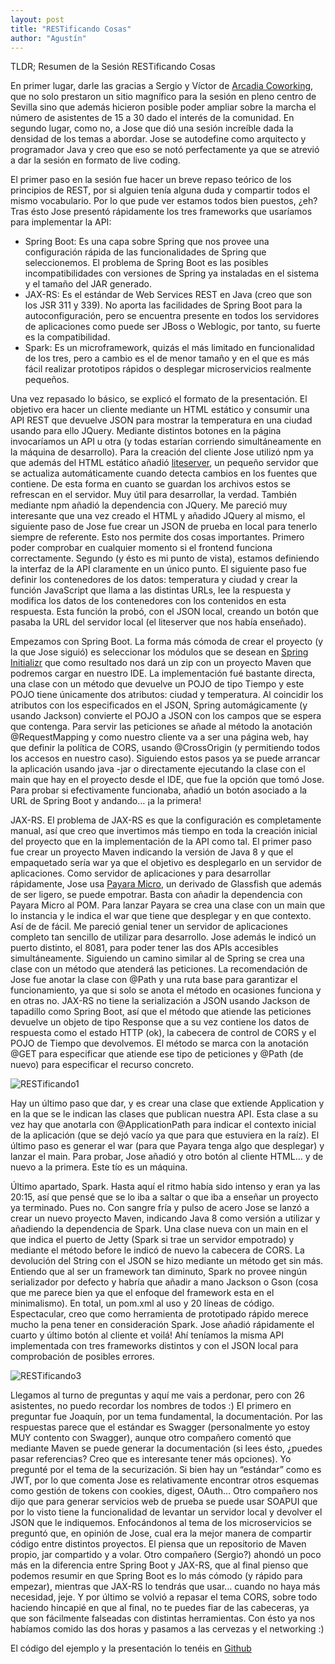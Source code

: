 ```yaml
---
layout: post
title: "RESTificando Cosas"
author: "Agustín"
---
```

TLDR; Resumen de la Sesión RESTificando Cosas

En primer lugar, darle las gracias a Sergio y Víctor de [Arcadia Coworking](http://arcadiacoworking.com/), que no solo 
prestaron un sitio magnífico para la sesión en pleno centro de Sevilla sino que además hicieron posible poder ampliar 
sobre la marcha el número de asistentes de 15 a 30 dado el interés de la comunidad.
En segundo lugar, como no, a Jose que dió una sesión increíble dada la densidad de los temas a abordar. Jose se 
autodefine como arquitecto y programador Java y creo que eso se notó perfectamente ya que se atrevió a dar la sesión en 
formato de live coding.

El primer paso en la sesión fue hacer un breve repaso teórico de los principios de REST, por si alguien tenía alguna 
duda y compartir todos el mismo vocabulario. Por lo que pude ver estamos todos bien puestos, ¿eh?
Tras ésto Jose presentó rápidamente los tres frameworks que usaríamos para implementar la API:
* Spring Boot: Es una capa sobre Spring que nos provee una configuración rápida de las funcionalidades de Spring que 
seleccionemos. El problema de Spring Boot es las posibles incompatibilidades con versiones de Spring ya instaladas en 
el sistema y el tamaño del JAR generado.
* JAX-RS: Es el estándar de Web Services REST en Java (creo que son los JSR 311 y 339). No aporta las facilidades de 
Spring Boot para la autoconfiguración, pero se encuentra presente en todos los servidores de aplicaciones como puede 
ser JBoss o Weblogic, por tanto, su fuerte es la compatibilidad.
* Spark: Es un microframework, quizás el más limitado en funcionalidad de los tres, pero a cambio es el de menor tamaño 
y en el que es más fácil realizar prototipos rápidos o desplegar microservicios realmente pequeños.

Una vez repasado lo básico, se explicó el formato de la presentación. El objetivo era hacer un cliente mediante un HTML 
estático y consumir una API REST que devuelve JSON para mostrar la temperatura en una ciudad usando para ello JQuery. 
Mediante distintos botones en la página invocaríamos un API u otra (y todas estarían corriendo simultáneamente en la 
máquina de desarrollo).
Para la creación del cliente Jose utilizó npm ya que además del HTML estático añadió [liteserver](https://github.com/johnpapa/lite-server), 
un pequeño servidor que se actualiza automáticamente cuando detecta cambios en los fuentes que contiene. De esta forma 
en cuanto se guardan los archivos estos se refrescan en el servidor. Muy útil para desarrollar, la verdad. También 
mediante npm añadió la dependencia con JQuery.
Me pareció muy interesante que una vez creado el HTML y añadido JQuery al mismo, el siguiente paso de Jose fue crear un 
JSON de prueba en local para tenerlo siempre de referente. Esto nos permite dos cosas importantes. Primero poder 
comprobar en cualquier momento si el frontend funciona correctamente. Segundo (y ésto es mi punto de vista), estamos 
definiendo la interfaz de la API claramente en un único punto.
El siguiente paso fue definir los contenedores de los datos: temperatura y ciudad y crear la función JavaScript que 
llama a las distintas URLs, lee la respuesta y modifica los datos de los contenedores con los contenidos en esta 
respuesta. Esta función la probó, con el JSON local, creando un botón que pasaba la URL del servidor local (el 
liteserver que nos había enseñado).

Empezamos con Spring Boot. La forma más cómoda de crear el proyecto (y la que Jose siguió) es seleccionar los módulos 
que se desean en [Spring Initializr](https://start.spring.io/) que como resultado nos dará un zip con un proyecto Maven 
que podremos cargar en nuestro IDE.
La implementación fué bastante directa, una clase con un método que devuelve un POJO de tipo Tiempo y este POJO tiene 
únicamente dos atributos: ciudad y temperatura. Al coincidir los atributos con los especificados en el JSON, Spring 
automágicamente (y usando Jackson) convierte el POJO a JSON con los campos que se espera que contenga.
Para servir las peticiones se añade al método la anotación @RequestMapping y como nuestro cliente va a ser una página 
web, hay que definir la política de CORS, usando @CrossOrigin (y permitiendo todos los accesos en nuestro caso). 
Siguiendo estos pasos ya se puede arrancar la aplicación usando java -jar o directamente ejecutando la clase con el main 
que hay en el proyecto desde el IDE, que fue la opción que tomó Jose.
Para probar si efectivamente funcionaba, añadió un botón asociado a la URL de Spring Boot y andando… ¡a la primera!

JAX-RS. El problema de JAX-RS es que la configuración es completamente manual, así que creo que invertimos más tiempo en 
toda la creación inicial del proyecto que en la implementación de la API como tal.
El primer paso fue crear un proyecto Maven indicando la versión de Java 8 y que el empaquetado sería war ya que el 
objetivo es desplegarlo en un servidor de aplicaciones. Como servidor de aplicaciones y para desarrollar rápidamente, Jose 
usa [Payara Micro](https://www.payara.fish/payara_micro), un derivado de Glassfish que además de ser ligero, se puede 
empotrar. Basta con añadir la dependencia con Payara Micro al POM.
Para lanzar Payara se crea una clase con un main que lo instancia y le indica el war que tiene que desplegar y en que 
contexto. Así de de fácil. Me pareció genial tener un servidor de aplicaciones completo tan sencillo de utilizar para 
desarrollo. Jose además le indicó un puerto distinto, el 8081, para poder tener las dos APIs accesibles simultáneamente.
Siguiendo un camino similar al de Spring se crea una clase con un método que atenderá las peticiones. La recomendación 
de Jose fue anotar la clase con @Path y una ruta base para garantizar el funcionamiento, ya que si solo se anota el 
método en ocasiones funciona y en otras no.
JAX-RS no tiene la serialización a JSON usando Jackson de tapadillo como Spring Boot, así que el método que atiende las 
peticiones devuelve un objeto de tipo Response que a su vez contiene los datos de respuesta como el estado HTTP (ok), 
la cabecera de control de CORS y el POJO de Tiempo que devolvemos.
El método se marca con la anotación @GET para especificar que atiende ese tipo de peticiones y @Path (de nuevo) para 
especificar el recurso concreto.

![RESTificando1](https://drive.google.com/uc?export=view&id=0BymoUnvpt9LxNjJqSUpRUjJreVE)

Hay un último paso que dar, y es crear una clase que extiende Application y en la que se le indican las clases que 
publican nuestra API. Esta clase a su vez hay que anotarla con @ApplicationPath para indicar el contexto inicial de la 
aplicación (que se dejó vacío ya que para que estuviera en la raíz).
El último paso es generar el war (para que Payara tenga algo que desplegar) y lanzar el main.
Para probar, Jose añadió y otro botón al cliente HTML… y de nuevo a la primera. Este tío es un máquina.

Último apartado, Spark. Hasta aquí el ritmo había sido intenso y eran ya las 20:15, así que pensé que se lo iba a 
saltar o que iba a enseñar un proyecto ya terminado. Pues no. Con sangre fría y pulso de acero Jose se lanzó a crear 
un nuevo proyecto Maven, indicando Java 8 como versión a utilizar y añadiendo la dependencia de Spark.
Una clase nueva con un main en el que indica el puerto de Jetty (Spark si trae un servidor empotrado) y mediante el 
método before le indicó de nuevo la cabecera de CORS.
La devolución del String con el JSON se hizo mediante un método get sin más. Entiendo que al ser un framework tan 
diminuto, Spark no provee ningún serializador por defecto y habría que añadir a mano Jackson o Gson (cosa que me parece 
bien ya que el enfoque del framework esta en el minimalismo).
En total, un pom.xml al uso y 20 líneas de código. Espectacular, creo que como herramienta de prototipado rápido merece 
mucho la pena tener en consideración Spark.
Jose añadió rápidamente el cuarto y último botón al cliente et voilá!
Ahí teníamos la misma API implementada con tres frameworks distintos y con el JSON local para comprobación de posibles 
errores.

![RESTificando3](https://drive.google.com/uc?export=view&id=0BymoUnvpt9LxdHc1ZklrbEJrSzQ)

Llegamos al turno de preguntas y aquí me vais a perdonar, pero con 26 asistentes, no puedo recordar los nombres de todos :)
El primero en preguntar fue Joaquín, por un tema fundamental, la documentación. Por las respuestas parece que el 
estándar es Swagger (personalmente yo estoy MUY contento con Swagger), aunque otro compañero comentó que mediante Maven 
se puede generar la documentación (si lees ésto, ¿puedes pasar referencias? Creo que es interesante tener más opciones).
Yo pregunté por el tema de la securización. Si bien hay un “estándar” como es JWT, por lo que comenta Jose es 
relativamente encontrar otros esquemas como gestión de tokens con cookies, digest, OAuth…
Otro compañero nos dijo que para generar servicios web de prueba se puede usar SOAPUI que por lo visto tiene la 
funcionalidad de levantar un servidor local y devolver el JSON que le indiquemos.
Enfocándonos al tema de los microservicios se preguntó que, en opinión de Jose, cual era la mejor manera de compartir 
código entre distintos proyectos. El piensa que un repositorio de Maven propio, jar compartido y a volar.
Otro compañero (Sergio?) ahondó un poco más en la diferencia entre Spring Boot y JAX-RS, que al final pienso que podemos 
resumir en que Spring Boot es lo más cómodo (y rápido para empezar), mientras que JAX-RS lo tendrás que usar… cuando no 
haya más necesidad, jeje.
Y por último se volvió a repasar el tema CORS, sobre todo haciendo hincapié en que al final, no te puedes fiar de las 
cabeceras, ya que son fácilmente falseadas con distintas herramientas.
Con ésto ya nos habíamos comido las dos horas y pasamos a las cervezas y el networking :)

El código del ejemplo y la presentación lo tenéis en [Github](https://github.com/programaconsaba/RESTificando-cosas)
